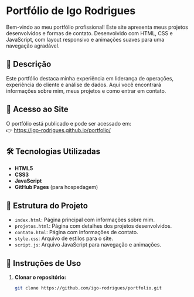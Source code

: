 # Portfólio de Igo Rodrigues

Bem-vindo ao meu portfólio profissional! Este site apresenta meus projetos desenvolvidos e formas de contato. Desenvolvido com HTML, CSS e JavaScript, com layout responsivo e animações suaves para uma navegação agradável.

## 📄 Descrição

Este portfólio destaca minha experiência em liderança de operações, experiência do cliente e análise de dados. Aqui você encontrará informações sobre mim, meus projetos e como entrar em contato.

## 🚀 Acesso ao Site

O portfólio está publicado e pode ser acessado em:  
👉 https://igo-rodrigues.github.io/portfolio/

## 🛠️ Tecnologias Utilizadas

- **HTML5**
- **CSS3**
- **JavaScript**
- **GitHub Pages** (para hospedagem)

## 📂 Estrutura do Projeto

- `index.html`: Página principal com informações sobre mim.
- `projetos.html`: Página com detalhes dos projetos desenvolvidos.
- `contato.html`: Página com informações de contato.
- `style.css`: Arquivo de estilos para o site.
- `script.js`: Arquivo JavaScript para navegação e animações.

## 📝 Instruções de Uso

1. **Clonar o repositório:**
   ```bash
   git clone https://github.com/igo-rodrigues/portfolio.git
   ```
